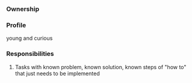 
### Ownership

### Profile

young and curious

### Responsibilities

1. Tasks with known problem, known solution, known steps of "how to" that just needs to be implemented

